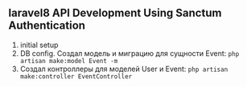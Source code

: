 ## laravel8 API Development Using Sanctum Authentication

1.  initial setup
2.  DB config. Создал модель и миграцию для сущности Event: `php artisan make:model Event -m`
3.  Создал контроллеры для моделей User и Event: `php artisan make:controller EventController`
